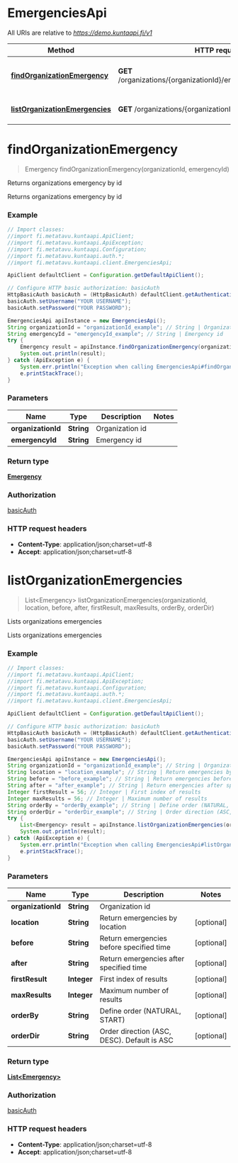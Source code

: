 # EmergenciesApi

All URIs are relative to *https://demo.kuntaapi.fi/v1*

Method | HTTP request | Description
------------- | ------------- | -------------
[**findOrganizationEmergency**](EmergenciesApi.md#findOrganizationEmergency) | **GET** /organizations/{organizationId}/emergencies/{emergencyId} | Returns organizations emergency by id
[**listOrganizationEmergencies**](EmergenciesApi.md#listOrganizationEmergencies) | **GET** /organizations/{organizationId}/emergencies | Lists organizations emergencies


<a name="findOrganizationEmergency"></a>
# **findOrganizationEmergency**
> Emergency findOrganizationEmergency(organizationId, emergencyId)

Returns organizations emergency by id

Returns organizations emergency by id 

### Example
```java
// Import classes:
//import fi.metatavu.kuntaapi.ApiClient;
//import fi.metatavu.kuntaapi.ApiException;
//import fi.metatavu.kuntaapi.Configuration;
//import fi.metatavu.kuntaapi.auth.*;
//import fi.metatavu.kuntaapi.client.EmergenciesApi;

ApiClient defaultClient = Configuration.getDefaultApiClient();

// Configure HTTP basic authorization: basicAuth
HttpBasicAuth basicAuth = (HttpBasicAuth) defaultClient.getAuthentication("basicAuth");
basicAuth.setUsername("YOUR USERNAME");
basicAuth.setPassword("YOUR PASSWORD");

EmergenciesApi apiInstance = new EmergenciesApi();
String organizationId = "organizationId_example"; // String | Organization id
String emergencyId = "emergencyId_example"; // String | Emergency id
try {
    Emergency result = apiInstance.findOrganizationEmergency(organizationId, emergencyId);
    System.out.println(result);
} catch (ApiException e) {
    System.err.println("Exception when calling EmergenciesApi#findOrganizationEmergency");
    e.printStackTrace();
}
```

### Parameters

Name | Type | Description  | Notes
------------- | ------------- | ------------- | -------------
 **organizationId** | **String**| Organization id |
 **emergencyId** | **String**| Emergency id |

### Return type

[**Emergency**](Emergency.md)

### Authorization

[basicAuth](../README.md#basicAuth)

### HTTP request headers

 - **Content-Type**: application/json;charset=utf-8
 - **Accept**: application/json;charset=utf-8

<a name="listOrganizationEmergencies"></a>
# **listOrganizationEmergencies**
> List&lt;Emergency&gt; listOrganizationEmergencies(organizationId, location, before, after, firstResult, maxResults, orderBy, orderDir)

Lists organizations emergencies

Lists organizations emergencies 

### Example
```java
// Import classes:
//import fi.metatavu.kuntaapi.ApiClient;
//import fi.metatavu.kuntaapi.ApiException;
//import fi.metatavu.kuntaapi.Configuration;
//import fi.metatavu.kuntaapi.auth.*;
//import fi.metatavu.kuntaapi.client.EmergenciesApi;

ApiClient defaultClient = Configuration.getDefaultApiClient();

// Configure HTTP basic authorization: basicAuth
HttpBasicAuth basicAuth = (HttpBasicAuth) defaultClient.getAuthentication("basicAuth");
basicAuth.setUsername("YOUR USERNAME");
basicAuth.setPassword("YOUR PASSWORD");

EmergenciesApi apiInstance = new EmergenciesApi();
String organizationId = "organizationId_example"; // String | Organization id
String location = "location_example"; // String | Return emergencies by location
String before = "before_example"; // String | Return emergencies before specified time
String after = "after_example"; // String | Return emergencies after specified time
Integer firstResult = 56; // Integer | First index of results
Integer maxResults = 56; // Integer | Maximum number of results
String orderBy = "orderBy_example"; // String | Define order (NATURAL, START)
String orderDir = "orderDir_example"; // String | Order direction (ASC, DESC). Default is ASC
try {
    List<Emergency> result = apiInstance.listOrganizationEmergencies(organizationId, location, before, after, firstResult, maxResults, orderBy, orderDir);
    System.out.println(result);
} catch (ApiException e) {
    System.err.println("Exception when calling EmergenciesApi#listOrganizationEmergencies");
    e.printStackTrace();
}
```

### Parameters

Name | Type | Description  | Notes
------------- | ------------- | ------------- | -------------
 **organizationId** | **String**| Organization id |
 **location** | **String**| Return emergencies by location | [optional]
 **before** | **String**| Return emergencies before specified time | [optional]
 **after** | **String**| Return emergencies after specified time | [optional]
 **firstResult** | **Integer**| First index of results | [optional]
 **maxResults** | **Integer**| Maximum number of results | [optional]
 **orderBy** | **String**| Define order (NATURAL, START) | [optional]
 **orderDir** | **String**| Order direction (ASC, DESC). Default is ASC | [optional]

### Return type

[**List&lt;Emergency&gt;**](Emergency.md)

### Authorization

[basicAuth](../README.md#basicAuth)

### HTTP request headers

 - **Content-Type**: application/json;charset=utf-8
 - **Accept**: application/json;charset=utf-8

